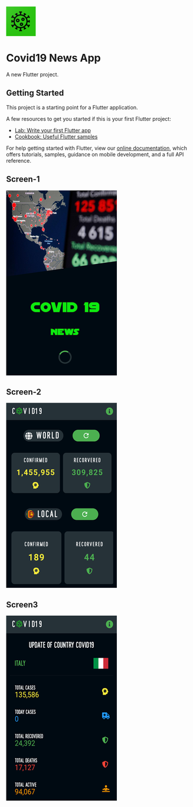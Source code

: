 ![GitHub Logo](https://github.com/shangar19/Covid19/blob/master/LOGO.png)

# Covid19 News App

A new Flutter project.

## Getting Started

This project is a starting point for a Flutter application.

A few resources to get you started if this is your first Flutter project:

- [Lab: Write your first Flutter app](https://flutter.dev/docs/get-started/codelab)
- [Cookbook: Useful Flutter samples](https://flutter.dev/docs/cookbook)

For help getting started with Flutter, view our
[online documentation](https://flutter.dev/docs), which offers tutorials,
samples, guidance on mobile development, and a full API reference.

## Screen-1
![GitHub Logo](https://github.com/shangar19/Covid19/blob/master/Screesho01.png)

## Screen-2
![GitHub Logo](https://github.com/shangar19/Covid19/blob/master/Screesho02.png)

## Screen3 
![GitHub Logo](https://github.com/shangar19/Covid19/blob/master/Screesho03.png)
